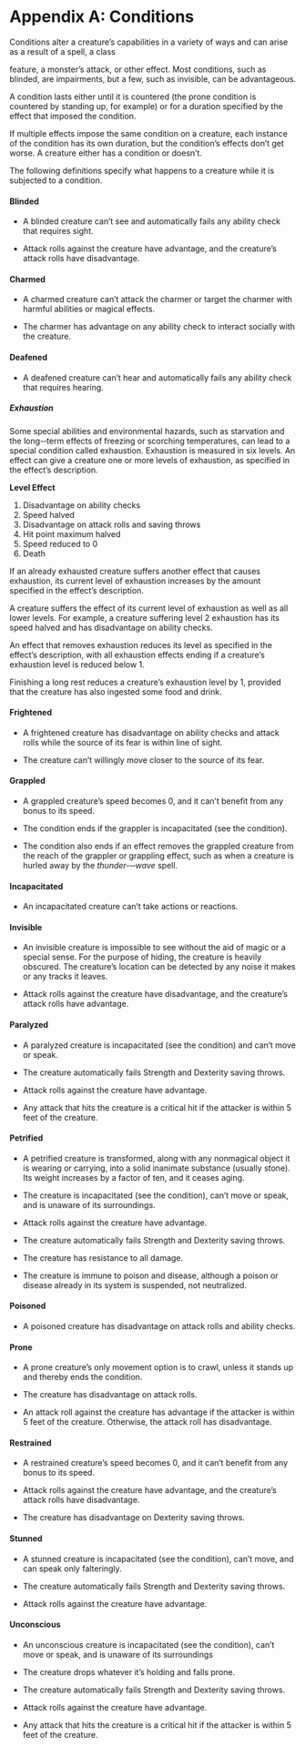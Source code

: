 Appendix A: Conditions
======================

Conditions alter a creature’s capabilities in a variety of ways and can arise as a result of a spell, a class

feature, a monster’s attack, or other effect. Most conditions, such as blinded, are impairments, but a few, such as invisible, can be advantageous.

A condition lasts either until it is countered (the prone condition is countered by standing up, for example) or for a duration specified by the effect that imposed the condition.

If multiple effects impose the same condition on a creature, each instance of the condition has its own duration, but the condition’s effects don’t get worse. A creature either has a condition or doesn’t.

The following definitions specify what happens to a creature while it is subjected to a condition.

#### Blinded

-   A blinded creature can’t see and automatically fails any ability check that requires sight.

-   Attack rolls against the creature have advantage, and the creature’s attack rolls have disadvantage.

#### Charmed

-   A charmed creature can’t attack the charmer or target the charmer with harmful abilities or magical effects.

-   The charmer has advantage on any ability check to interact socially with the creature.

#### Deafened

-   A deafened creature can’t hear and automatically fails any ability check that requires hearing.

##### Exhaustion

Some special abilities and environmental hazards, such as starvation and the long-­‐term effects of freezing or scorching temperatures, can lead to a special condition called exhaustion. Exhaustion is measured in six levels. An effect can give a creature one or more levels of exhaustion, as specified in the effect’s description.

**Level Effect**

1.  Disadvantage on ability checks
2.  Speed halved
3.  Disadvantage on attack rolls and saving throws
4.  Hit point maximum halved
5.  Speed reduced to 0
6.  Death

If an already exhausted creature suffers another effect that causes exhaustion, its current level of exhaustion increases by the amount specified in the effect’s description.

A creature suffers the effect of its current level of exhaustion as well as all lower levels. For example, a creature suffering level 2 exhaustion has its speed halved and has disadvantage on ability checks.

An effect that removes exhaustion reduces its level as specified in the effect’s description, with all exhaustion effects ending if a creature’s exhaustion level is reduced below 1.

Finishing a long rest reduces a creature’s exhaustion level by 1, provided that the creature has also ingested some food and drink.

#### Frightened

-   A frightened creature has disadvantage on ability checks and attack rolls while the source of its fear is within line of sight.

-   The creature can’t willingly move closer to the source of its fear.

#### Grappled

-   A grappled creature’s speed becomes 0, and it can’t benefit from any bonus to its speed.

-   The condition ends if the grappler is incapacitated (see the condition).

-   The condition also ends if an effect removes the grappled creature from the reach of the grappler or grappling effect, such as when a creature is hurled away by the *thunder-­‐‑wave* spell.

#### Incapacitated

-   An incapacitated creature can’t take actions or reactions.

#### Invisible

-   An invisible creature is impossible to see without the aid of magic or a special sense. For the purpose of hiding, the creature is heavily obscured. The creature’s location can be detected by any noise it makes or any tracks it leaves.

-   Attack rolls against the creature have disadvantage, and the creature’s attack rolls have advantage.

#### Paralyzed

-   A paralyzed creature is incapacitated (see the condition) and can’t move or speak.

-   The creature automatically fails Strength and Dexterity saving throws.

-   Attack rolls against the creature have advantage.

-   Any attack that hits the creature is a critical hit if the attacker is within 5 feet of the creature.

#### Petrified

-   A petrified creature is transformed, along with any nonmagical object it is wearing or carrying, into a solid inanimate substance (usually stone). Its weight increases by a factor of ten, and it ceases aging.

-   The creature is incapacitated (see the condition), can’t move or speak, and is unaware of its surroundings.

-   Attack rolls against the creature have advantage.

-   The creature automatically fails Strength and Dexterity saving throws.

-   The creature has resistance to all damage.

-   The creature is immune to poison and disease, although a poison or disease already in its system is suspended, not neutralized.

#### Poisoned

-   A poisoned creature has disadvantage on attack rolls and ability checks.

#### Prone

-   A prone creature’s only movement option is to crawl, unless it stands up and thereby ends the condition.

-   The creature has disadvantage on attack rolls.

-   An attack roll against the creature has advantage if the attacker is within 5 feet of the creature. Otherwise, the attack roll has disadvantage.

#### Restrained

-   A restrained creature’s speed becomes 0, and it can’t benefit from any bonus to its speed.

-   Attack rolls against the creature have advantage, and the creature’s attack rolls have disadvantage.

-   The creature has disadvantage on Dexterity saving throws.

#### Stunned

-   A stunned creature is incapacitated (see the condition), can’t move, and can speak only falteringly.

-   The creature automatically fails Strength and Dexterity saving throws.

-   Attack rolls against the creature have advantage.

#### Unconscious

-   An unconscious creature is incapacitated (see the condition), can’t move or speak, and is unaware of its surroundings

-   The creature drops whatever it’s holding and falls prone.

-   The creature automatically fails Strength and Dexterity saving throws.

-   Attack rolls against the creature have advantage.

-   Any attack that hits the creature is a critical hit if the attacker is within 5 feet of the creature.
